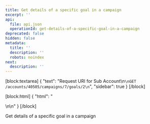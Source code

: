 ```yaml
---
title: Get details of a specific goal in a campaign
excerpt: ''
api:
  file: api.json
  operationId: get-details-of-a-specific-goal-in-a-campaign
deprecated: false
hidden: false
metadata:
  title: ''
  description: ''
  robots: noindex
next:
  description: ''
---
```

[block:textarea]
{
  "text": "Request URI for Sub Account\n```\nGET /accounts/40505/campaigns/7/goals/2\n```",
  "sidebar": true
}
[/block]

[block:html]
{
  "html": "<div></div>\n\n<style></style>"
}
[/block]

Get details of a specific goal in a campaign